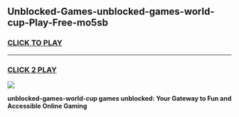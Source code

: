 
## Unblocked-Games-unblocked-games-world-cup-Play-Free-mo5sb
<h3>
<a href="https://premium76.site?title=unblocked-games-world-cup&ref=20A">CLICK TO PLAY</a></h3>
<hr>

<h3>
<a href="https://premium76.site?title=unblocked-games-world-cup&ref=20A">CLICK 2 PLAY</a>
  
</h3>

<a href="https://premium76.site?title=unblocked-games-world-cup&ref=20A"><img src="https://clearcache.store/games.png"></a>


**unblocked-games-world-cup games unblocked: Your Gateway to Fun and Accessible Online Gaming**
